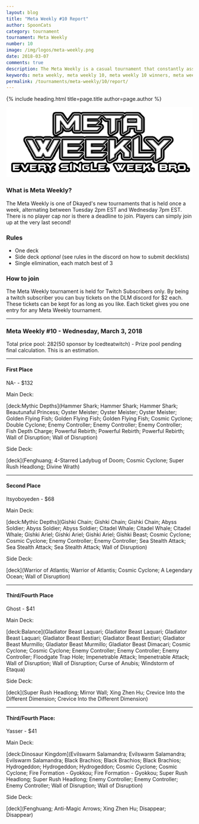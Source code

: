 ```yaml
---
layout: blog
title: "Meta Weekly #10 Report"
author: SpoonCats
category: tournament
tournament: Meta Weekly
number: 10
image: /img/logos/meta-weekly.png
date: 2018-03-07
comments: true
description: The Meta Weekly is a casual tournament that constantly assesses the ever changing Meta. Check out the report of these Top Players, their decks, and Prizes for the week of February 27, 2018. 
keywords: meta weekly, meta weekly 10, meta weekly 10 winners, meta weekly 10 decks, tournament, Dkayed, aliens, snipe hunter, volcanics, volcanic rocket, blaze accelerator, aliens, water, fish
permalink: /tournaments/meta-weekly/10/report/
---
```


{% include heading.html title=page.title author=page.author %}

![](/img/logos/meta-weekly.png)

### What is Meta Weekly?
The Meta Weekly is one of Dkayed's new tournaments that is held once a week, alternating between Tuesday 2pm EST and Wednesday 7pm EST. There is no player cap nor is there a deadline to join. Players can simply join up at the very last second!

### Rules
* One deck
* Side deck *optional* (see rules in the discord on how to submit decklists)
* Single elimination, each match best of 3

### How to join
The Meta Weekly tournament is held for Twitch Subscribers only. By being a twitch subscriber you can buy tickets on the DLM discord for $2 each. These tickets can be kept for as long as you like. Each ticket gives you one entry for any Meta Weekly tournament.

----------

### Meta Weekly #10 - Wednesday, March 3, 2018
Total price pool: $282 ($50 sponsor by Icedteatwitch) - Prize pool pending final calculation. This is an estimation.

-----
#### First Place
NA- - $132

Main Deck:

[deck:Mythic Depths](Hammer Shark; Hammer Shark; Hammer Shark; Beautunaful Princess; Oyster Meister; Oyster Meister; Oyster Meister; Golden Flying Fish; Golden Flying Fish; Golden Flying Fish; Cosmic Cyclone; Double Cyclone; Enemy Controller; Enemy Controller; Enemy Controller; Fish Depth Charge; Powerful Rebirth; Powerful Rebirth; Powerful Rebirth; Wall of Disruption; Wall of Disruption)

Side Deck:

[deck](Fenghuang; 4-Starred Ladybug of Doom; Cosmic Cyclone; Super Rush Headlong; Divine Wrath)

------
#### Second Place
Itsyoboyeden - $68

Main Deck:

[deck:Mythic Depths](Gishki Chain; Gishki Chain; Gishki Chain; Abyss Soldier; Abyss Soldier; Abyss Soldier; Citadel Whale; Citadel Whale; Citadel Whale; Gishki Ariel; Gishki Ariel; Gishki Ariel; Gishki Beast; Cosmic Cyclone; Cosmic Cyclone; Enemy Controller; Enemy Controller; Sea Stealth Attack; Sea Stealth Attack; Sea Stealth Attack; Wall of Disruption)

Side Deck:

[deck](Warrior of Atlantis; Warrior of Atlantis; Cosmic Cyclone; A Legendary Ocean; Wall of Disruption)

------
#### Third/Fourth Place
Ghost - $41

Main Deck:

[deck:Balance](Gladiator Beast Laquari; Gladiator Beast Laquari; Gladiator Beast Laquari; Gladiator Beast Bestiari; Gladiator Beast Bestiari; Gladiator Beast Murmillo; Gladiator Beast Murmillo; Gladiator Beast Dimacari; Cosmic Cyclone; Cosmic Cyclone; Enemy Controller; Enemy Controller; Enemy Controller; Floodgate Trap Hole; Impenetrable Attack; Impenetrable Attack; Wall of Disruption; Wall of Disruption; Curse of Anubis; Windstorm of Etaqua)

Side Deck:

[deck](Super Rush Headlong; Mirror Wall; Xing Zhen Hu; Crevice Into the Different Dimension; Crevice Into the Different Dimension)

-----
#### Third/Fourth Place:
Yasser - $41

Main Deck:

[deck:Dinosaur Kingdom](Evilswarm Salamandra; Evilswarm Salamandra; Evilswarm Salamandra; Black Brachios; Black Brachios; Black Brachios; Hydrogeddon; Hydrogeddon; Hydrogeddon; Cosmic Cyclone; Cosmic Cyclone; Fire Formation - Gyokkou; Fire Formation - Gyokkou; Super Rush Headlong; Super Rush Headlong; Enemy Controller; Enemy Controller; Enemy Controller; Wall of Disruption; Wall of Disruption)

Side Deck:

[deck](Fenghuang; Anti-Magic Arrows; Xing Zhen Hu; Disappear; Disappear)

